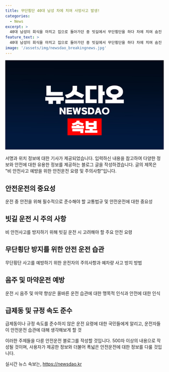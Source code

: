```yaml
---
title: 무단횡단 40대 남성 차에 치여 사망사고 발생!
categories:
  - News
excerpt: >
  40대 남성이 회식을 마치고 집으로 돌아가던 중 빗길에서 무단횡단을 하다 차에 치여 숨진 사고가 발생했습니다. 사고 당시 차량은 규정 속도를 위반하지 않았고, 운전자들은 음주나 마약을 하지 않았습니다. 숨진 남성은 회식을 마치고 집으로 돌아가던 직장인으로 알려졌으며, 경찰은 운전자의 과실 여부와 사건 경위를 조사 중입니다. (150자)
feature_text: >
  40대 남성이 회식을 마치고 집으로 돌아가던 중 빗길에서 무단횡단을 하다 차에 치여 숨진 사고가 발생했습니다. 사고 당시 차량은 규정 속도를 위반하지 않았고, 운전자들은 음주나 마약을 하지 않았습니다. 숨진 남성은 회식을 마치고 집으로 돌아가던 직장인으로 알려졌으며, 경찰은 운전자의 과실 여부와 사건 경위를 조사 중입니다. (150자)
image: '/assets/img/newsdao_breakingnews.jpg'
---
```


<p><img src="/assets/img/newsdao_breakingnews.jpg" alt="flaretime 속보" /></p>

<p>서명과 위치 정보에 대한 기사가 제공되었습니다. 입력하신 내용을 참고하여 다양한 정보와 안전에 대한 유용한 정보를 제공하는 블로그 글을 작성하겠습니다. 글의 제목은 "비 안전사고 예방을 위한 안전운전 요령 및 주의사항"입니다.</p>

<h2 data-ke-size="size26">안전운전의 중요성</h2>

<p data-ke-size="size16">운전 중 안전을 위해 필수적으로 준수해야 할 교통법규 및 안전운전에 대한 중요성</p>

<h2 data-ke-size="size26">빗길 운전 시 주의 사항</h2>

<p data-ke-size="size16">비 안전사고를 방지하기 위해 빗길 운전 시 고려해야 할 주요 안전 요령</p>

<h2 data-ke-size="size26">무단횡단 방지를 위한 안전 운전 습관</h2>

<p data-ke-size="size16">무단횡단 사고를 예방하기 위한 운전자의 주의사항과 예차량 사고 방지 방법</p>

<h2 data-ke-size="size26">음주 및 마약운전 예방</h2>

<p data-ke-size="size16">운전 시 음주 및 마약 향상은 올바른 운전 습관에 대한 맹목적 인식과 안전에 대한 인식</p>

<h2 data-ke-size="size26">급제동 및 규정 속도 준수</h2>

<p data-ke-size="size16">급제동이나 규정 속도를 준수하지 않은 운전 요령에 대한 국민들에게 알리고, 운전자들이 안전운전 습관에 대해 생각해보게 할 것</p>

<p>이러한 주제들을 다룬 안전운전 블로그를 작성할 것입니다. 500자 이상의 내용으로 작성될 것이며, 사용자가 제공한 정보와 더불어 폭넓은 안전운전에 대한 정보를 다룰 것입니다.</p>
실시간 뉴스 속보는, <a href="https://newsdao.kr" rel="dofollow">https://newsdao.kr</a>


